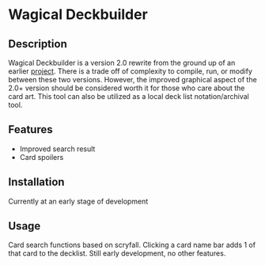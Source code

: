 # Wagical Deckbuilder

## Description
Wagical Deckbuilder is a version 2.0 rewrite from the ground up of an earlier [project](https://github.com/C-Bowen-Jr/wagic_deck_builder). There is a trade off of complexity to compile, run, or modify between these 
two versions. However, the improved graphical aspect of the 2.0+ version should be considered worth it for 
those who care about the card art. This tool can also be utilized as a local deck list notation/archival 
tool.

## Features
- Improved search result
- Card spoilers

## Installation

Currently at an early stage of development

## Usage

Card search functions based on scryfall. Clicking a card name bar adds 1 of that card to the decklist. 
Still early development, no other features.